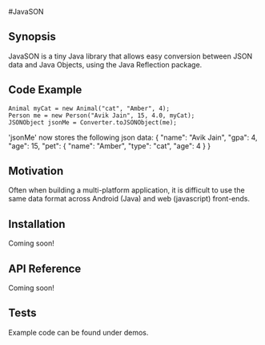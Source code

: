 #JavaSON

## Synopsis

JavaSON is a tiny Java library that allows easy conversion between JSON data and Java Objects,
using the Java Reflection package.

## Code Example
	Animal myCat = new Animal("cat", "Amber", 4);
	Person me = new Person("Avik Jain", 15, 4.0, myCat);	
	JSONObject jsonMe = Converter.toJSONObject(me);
'jsonMe' now stores the following json data:
	{
	   "name": "Avik Jain",
	   "gpa": 4,
	   "age": 15,
	   "pet": {
	      "name": "Amber",
	      "type": "cat",
	      "age": 4
	   }
	}
	

## Motivation

Often when building a multi-platform application, it is difficult to use the same data format
across Android (Java) and web (javascript) front-ends. 

## Installation
Coming soon!

## API Reference

Coming soon!

## Tests

Example code can be found under demos.